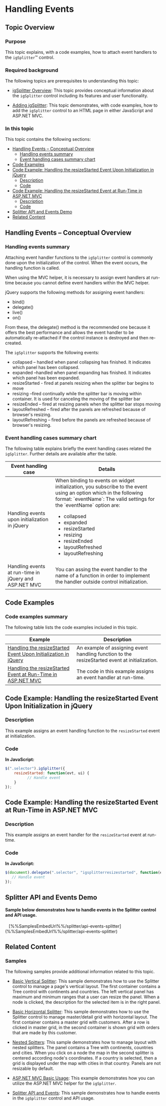 ﻿<!--
|metadata|
{
    "fileName": "igsplitter-handling-events",
    "controlName": "igSplitter",
    "tags": ["Events","How Do I","Layouts"]
}
|metadata|
-->

# Handling Events



## Topic Overview
### Purpose

This topic explains, with a code examples, how to attach event handlers to the `igSplitter`™ control.

### Required background

The following topics are prerequisites to understanding this topic:

- [igSplitter Overview](igSplitter-Overview.html): This topic provides conceptual information about the `igSplitter` control including its features and user functionality.

- [Adding igSplitter](Adding-igSplitter.html): This topic demonstrates, with code examples, how to add the `igSplitter` control to an HTML page in either JavaScript and ASP.NET MVC.


### In this topic

This topic contains the following sections:

-   [Handling Events – Conceptual Overview](#overview)
    -   [Handling events summary](#summary)
    -   [Event handling cases summary chart](#summary-chart)
-   [Code Examples](#code-example)
-   [Code Example: Handling the resizeStarted Event Upon Initialization in jQuery](#init-jquery)
    -   [Description](#jquery-description)
    -   [Code](#jquery-code)
-   [Code Example: Handling the resizeStarted Event at Run-Time in ASP.NET MVC](#run-time-mvc)
    -   [Description](#mvc-description)
    -   [Code](#mvc-code)
-   [Splitter API and Events Demo](#demo)
-   [Related Content](#related-content)



## <a id="overview"></a>Handling Events – Conceptual Overview
### <a id="summary"></a>Handling events summary

Attaching event handler functions to the `igSplitter` control is commonly done upon the initialization of the control. When the event occurs, the handling function is called.

When using the MVC helper, it is necessary to assign event handlers at run-time because you cannot define event handlers within the MVC helper.

jQuery supports the following methods for assigning event handlers:

-   bind()
-   delegate()
-   live()
-   on()

From these, the delegate() method is the recommended one because it offers the best performance and allows the event handler to be automatically re-attached if the control instance is destroyed and then re-created.

The `igSplitter` supports the following events:

-   collapsed – handled when panel collapsing has finished. It indicates which panel has been collapsed.
-   expanded –handled when panel expanding has finished. It indicates which panel has been expanded.
-   resizeStarted - fired at panels resizing when the splitter bar begins to move
-   resizing –fired continually while the splitter bar is moving within container. It is used for canceling the moving of the splitter bar
-   resizeEnded – fired at resizing panels when the splitter bar stops moving
-   layoutRefreshed – fired after the panels are refreshed because of browser's resizing.
-   layoutRefreshing – fired before the panels are refreshed because of browser's resizing.

### <a id="summary-chart"></a>Event handling cases summary chart

The following table explains briefly the event handling cases related the `igSplitter`. Further details are available after the table.

<table class="table">
	<thead>
		<tr>
            <th>
Event handling case
			</th>
            <th>
Details
			</th>
        </tr>
	</thead>
	<tbody>
        <tr>
            <td>
Handling events upon initialization in jQuery
			</td>
            <td>
                When binding to events on widget initialization, you subscribe to the event using an option which in the following format:
                `eventName`: <handler>
                </handler>
                The valid settings for the `eventName` option are:
                <ul>
                    <li>
collapsed
					</li>
                    <li>
expanded
					</li>
                    <li>
resizeStarted
					</li>
                    <li>
resizing
					</li>
                    <li>
resizeEnded
					</li>
                    <li>
layoutRefreshed
					</li>
                    <li>
layoutRefreshing
					</li>
                </ul>
            </td>
        </tr>
        <tr>
            <td>
Handling events at run-time in jQuery and ASP.NET MVC
			</td>
            <td>
You can assing the event handler to the name of a function in order to implement the handler outside control initialization.
			</td>
        </tr>
    </tbody>
</table>



## <a id="code-example"></a>Code Examples
### Code examples summary

The following table lists the code examples included in this topic.

Example| Description
---|---
[Handling the resizeStarted Event Upon Initialization in jQuery](#init-jquery)|An example of assigning event handling function to the resizeStarted event at initialization.
[Handling the resizeStarted Event at Run-Time in ASP.NET MVC](#run-time-mvc)|The code in this example assigns an event handler at run-time.


## <a id="init-jquery"></a>Code Example: Handling the resizeStarted Event Upon Initialization in jQuery
### <a id="jquery-description"></a>Description

This example assigns an event handling function to the `resizeStarted` event at initialization.

### <a id="jquery-code"></a>Code

**In JavaScript:**

```js
$(".selector").igSplitter({
    resizeStarted: function(evt, ui) {
          // Handle event
    }
});
```



## <a id="run-time-mvc"></a>Code Example: Handling the resizeStarted Event at Run-Time in ASP.NET MVC
### <a id="mvc-description"></a>Description

This example assigns an event handler for the `resizeStarted` event at run-time.

### <a id="mvc-code"></a>Code

**In JavaScript:**

```js
$(document).delegate(".selector", "igsplitterresizestarted", function(evt, ui) {
   // Handle event
});
```

## <a id="demo"></a>Splitter API and Events Demo
#### Sample below demonstrates how to handle events in the Splitter control and API usage.

<div class="embed-sample">
	   [%%SamplesEmbedUrl%%/splitter/api-events-splitter](%%SamplesEmbedUrl%%/splitter/api-events-splitter)
</div>

## <a id="related-content"></a>Related Content
### Samples

The following samples provide additional information related to this topic.

- [Basic Vertical Splitter](%%SamplesUrl%%/splitter/basic-vertical-splitter): This sample demonstrates how to use the Splitter control to manage a page's vertical layout. The first container contains a Tree control with continents and countries. The left vertical panel has maximum and minimum ranges that a user can resize the panel. When a node is clicked, the description for the selected item is in the right panel.

- [Basic Horizontal Splitter](%%SamplesUrl%%/splitter/basic-horizontal-splitter): This sample demonstrates how to use the Splitter control to manage master/detail grid with horizontal layout. The first container contains a master grid with customers. After a row is clicked in master grid, in the second container is shown grid with orders that are made by this customer.

- [Nested Spitters](%%SamplesUrl%%/splitter/nested-splitters): This sample demonstrates how to manage layout with nested splitters. The panel contains a Tree with continents, countries and cities. When you click on a node the map in the second splitter is centered according node's coordinates. If a country is selected, then a grid is displayed under the map with cities in that country. Panels are not resizable by default.

- [ASP.NET MVC Basic Usage](%%SamplesUrl%%/splitter/aspnet-mvc-helper-splitter): This example demonstrates how you can utilize the ASP.NET MVC helper for the `igSplitter`.

- [Splitter API and Events](%%SamplesUrl%%/splitter/api-events-splitter): This sample demonstrates how to handle events in the `igSplitter` control and API usage.










